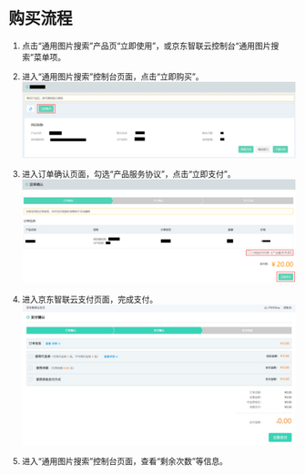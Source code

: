 # 购买流程



1.	点击“通用图片搜索”产品页“立即使用”，或京东智联云控制台“通用图片搜索”菜单项。


2.	进入“通用图片搜索”控制台页面，点击“立即购买”。
 ![1.png](../../../../image/AI-and-Machine-Learning/share-picture/1.png)

3.	进入订单确认页面，勾选“产品服务协议”，点击“立即支付”。
  ![2.png](../../../../image/AI-and-Machine-Learning/share-picture/2.png)

4.	进入京东智联云支付页面，完成支付。
  ![3.png](../../../../image/AI-and-Machine-Learning/share-picture/3.png)

5.	进入“通用图片搜索”控制台页面，查看“剩余次数”等信息。

